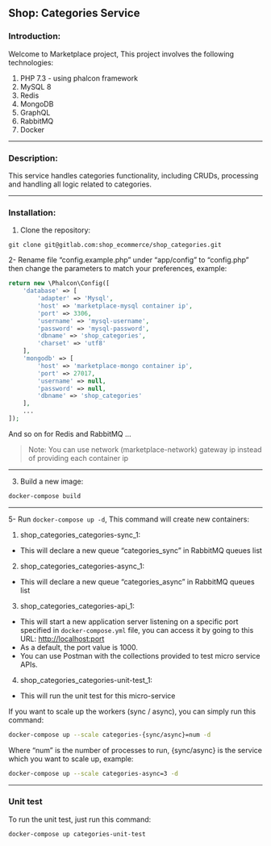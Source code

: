 Shop: Categories Service
--
### Introduction:
Welcome to Marketplace project, This project involves the following technologies:
1. PHP 7.3 - using phalcon framework
2. MySQL 8
3. Redis
4. MongoDB
5. GraphQL
6. RabbitMQ
7. Docker

---

### Description:
This service handles categories functionality, including CRUDs, processing and handling all logic related to categories.

---

### Installation:

1. Clone the repository:
```shell script
git clone git@gitlab.com:shop_ecommerce/shop_categories.git
```

2- Rename file “config.example.php” under “app/config” to “config.php” then change the parameters to match your preferences, example:
```php
return new \Phalcon\Config([
    'database' => [
        'adapter' => 'Mysql',
        'host' => 'marketplace-mysql container ip',
        'port' => 3306,
        'username' => 'mysql-username',
        'password' => 'mysql-password',
        'dbname' => 'shop_categories',
        'charset' => 'utf8'
    ],
    'mongodb' => [
        'host' => 'marketplace-mongo container ip',
        'port' => 27017,
        'username' => null,
        'password' => null,
        'dbname' => 'shop_categories'
    ],
    ...
]);
```
And so on for Redis and RabbitMQ ...
>Note: You can use network (marketplace-network) gateway ip instead of providing each container ip

---


3. Build a new image:
```bash
docker-compose build
```

---
       
5- Run `docker-compose up -d`, This command will create new containers:

1. shop_categories_categories-sync_1:
- This will declare a new queue “categories_sync” in RabbitMQ queues list
2. shop_categories_categories-async_1:
- This will declare a new queue “categories_async” in RabbitMQ queues list
3. shop_categories_categories-api_1:
- This will start a new application server listening on a specific port specified in `docker-compose.yml` file, you can access it by going to this URL: [http://localhost:port](http://localhost:1000)
- As a default, the port value is 1000.
- You can use Postman with the collections provided to test micro service APIs.
4. shop_categories_categories-unit-test_1:
- This will run the unit test for this micro-service

If you want to scale up the workers (sync / async), you can simply run this command:
```bash
docker-compose up --scale categories-{sync/async}=num -d
```

Where “num” is the number of processes to run, {sync/async} is the service which you want to scale up, example:
```bash
docker-compose up --scale categories-async=3 -d
```

---
### Unit test
To run the unit test, just run this command:
```bash
docker-compose up categories-unit-test
```